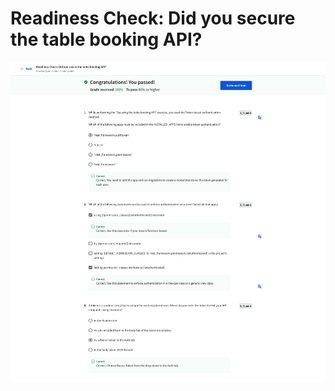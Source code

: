 # Readiness Check: Did you secure the table booking API?

![screencapture-coursera-org-learn-back-end-developer-capstone-quiz-kTXLG-readiness-check-did-you-secure-the-table-booking-api-view-attempt-2023-02-12-07_44_40.png](Readiness%20Check%20Did%20you%20secure%20the%20table%20booking%20A%20483d4345da2e40e59a5fb051088b47a9/screencapture-coursera-org-learn-back-end-developer-capstone-quiz-kTXLG-readiness-check-did-you-secure-the-table-booking-api-view-attempt-2023-02-12-07_44_40.png)